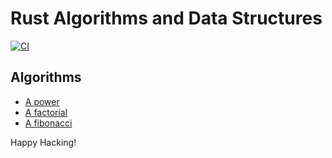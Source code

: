 # Rust Algorithms and Data Structures

[![CI](https://github.com/keithnoguchi/algorithms-rs/actions/workflows/ci.yml/badge.svg)](
https://github.com/keithnoguchi/algorithms-rs/actions)

## Algorithms

- [A power](power/src/main.rs)
- [A factorial](factorial/src/main.rs)
- [A fibonacci](fibonacci/src/main.rs)

Happy Hacking!
